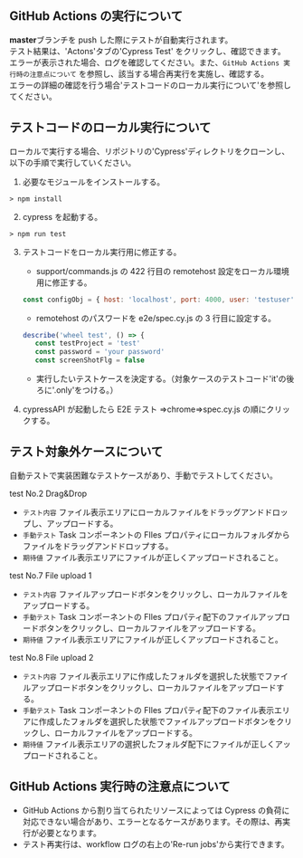 ## GitHub Actions の実行について

**master**ブランチを push した際にテストが自動実行されます。  
テスト結果は、'Actons'タブの'Cypress Test' をクリックし、確認できます。  
エラーが表示された場合、ログを確認してください。また、`GitHub Actions 実行時の注意点について` を参照し、該当する場合再実行を実施し、確認する。  
エラーの詳細の確認を行う場合'テストコードのローカル実行について'を参照してください。

## テストコードのローカル実行について

ローカルで実行する場合、リポジトリの'Cypress'ディレクトリをクローンし、以下の手順で実行していください。

1. 必要なモジュールをインストールする。

```
> npm install
```

2. cypress を起動する。

```
> npm run test
```

3. テストコードをローカル実行用に修正する。

   - support/commands.js の 422 行目の remotehost 設定をローカル環境用に修正する。

   ```javascript
   const configObj = { host: 'localhost', port: 4000, user: 'testuser', pass: 'your password' };
   ```

   - remotehost のパスワードを e2e/spec.cy.js の 3 行目に設定する。

   ```javascript
   describe('wheel test', () => {
      const testProject = 'test'
      const password = 'your password'
      const screenShotFlg = false
   ```

   - 実行したいテストケースを決定する。（対象ケースのテストコード'it'の後ろに'.only'をつける。）

4. cypressAPI が起動したら E2E テスト ⇒chrome⇒spec.cy.js の順にクリックする。

## テスト対象外ケースについて

自動テストで実装困難なテストケースがあり、手動でテストしてください。

test No.2 Drag&Drop

- `テスト内容` ファイル表示エリアにローカルファイルをドラッグアンドドロップし、アップロードする。
- `手動テスト` Task コンポーネントの FIles プロパティにローカルフォルダからファイルをドラッグアンドドロップする。
- `期待値` ファイル表示エリアにファイルが正しくアップロードされること。

test No.7 File upload 1

- `テスト内容` ファイルアップロードボタンをクリックし、ローカルファイルをアップロードする。
- `手動テスト` Task コンポーネントの FIles プロパティ配下のファイルアップロードボタンをクリックし、ローカルファイルをアップロードする。
- `期待値` ファイル表示エリアにファイルが正しくアップロードされること。

test No.8 File upload 2

- `テスト内容` ファイル表示エリアに作成したフォルダを選択した状態でファイルアップロードボタンをクリックし、ローカルファイルをアップロードする。
- `手動テスト` Task コンポーネントの FIles プロパティ配下のファイル表示エリアに作成したフォルダを選択した状態でファイルアップロードボタンをクリックし、ローカルファイルをアップロードする。
- `期待値` ファイル表示エリアの選択したフォルダ配下にファイルが正しくアップロードされること。

## GitHub Actions 実行時の注意点について

- GitHub Actions から割り当てられたリソースによっては Cypress の負荷に対応できない場合があり、エラーとなるケースがあります。その際は、再実行が必要となります。
- テスト再実行は、workflow ログの右上の'Re-run jobs'から実行できます。
